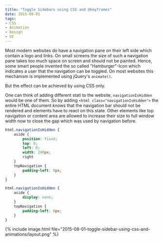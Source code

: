 ```yaml
---
title: "Toggle Sidebars using CSS and @keyframes"
date: 2015-08-01
tags:
- CSS
- Animation
- Design
- UI
---
```

Most modern websites do have a navigation pane on their left side which contain a logo and links.
On small screens the size of such a navigation pane takes too much space on screen and should not be painted.
Hence, some smart people invented the so called "Hamburger"-Icon which indicates a user that the navigation can be toggled. 
On most websites this mechanism is implemented using jQuery's ``animate()``.

<!-- more -->

But the effect can be achieved by using CSS only.

One can think of adding different stati to the website, `navigationIsHidden` would be one of them.
So by adding `<html class="navigationIsHidden">` the entire HTML document _knows_ that the navigation bar should not be rendered and elements have to react on this state.
Other elements like top navigation or content area are allowed to increase their size to full window width now to close the gap which was used by navigation before.

~~~scss
html.navigationIsHidden {
    aside {
        position: fixed;
        top: 0;
        left: 0;
        width: 240px;
        right
    }
    topNavigation {
        padding-left: 0px;
    }
}

html.navigationIsHidden {
    aside {
        display: none;
    }
    topNavigation {
        padding-left: 0px;
    }
}
~~~
{% include image.html file="2015-08-01-toggle-sidebar-using-css-and-animations/layout.png" %}

[1]: http://hanselminutes.com/445/all-about-css-animations-with-val-head "Hanselminutes"

